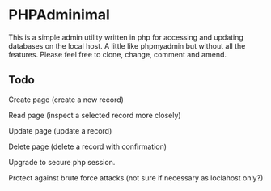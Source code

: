 PHPAdminimal
==============

This is a simple admin utility written in php for accessing and updating databases on the local host. A little like
phpmyadmin but without all the features. Please feel free to clone, change, comment and amend.

Todo
----

Create page (create a new record)
 
Read page (inspect a selected record more closely)

Update page (update a record)

Delete page (delete a record with confirmation)

Upgrade to secure php session.

Protect against brute force attacks (not sure if necessary as loclahost only?)
